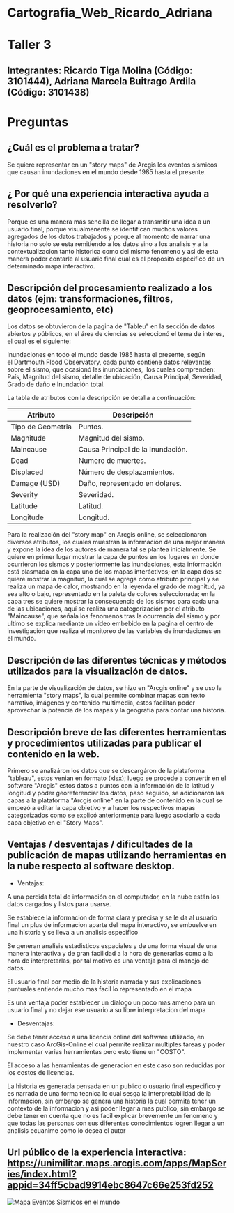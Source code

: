 # Cartografia_Web_Ricardo_Adriana

# Taller 3
## Integrantes: Ricardo Tiga Molina (Código: 3101444), Adriana Marcela Buitrago Ardila (Código: 3101438)

# Preguntas

## ¿Cuál es el problema a tratar? 

Se quiere representar en un "story maps" de Arcgis los eventos sísmicos que causan inundaciones en el mundo desde 1985 hasta el presente.

## ¿ Por qué una experiencia interactiva ayuda a resolverlo?

Porque es una manera más sencilla de llegar a transmitir una idea a un usuario final, porque visualmenente se identifican muchos valores agregados de los datos trabajados y porque al momento de narrar una historia no solo se esta remitiendo a los datos sino a los analisis y a la contextualizacion tanto historica como del mismo fenomeno y asi de esta manera poder contarle al usuario final cual es el proposito especifico de un determinado mapa interactivo.

## Descripción del procesamiento realizado a los datos (ejm: transformaciones, filtros, geoprocesamiento, etc)

Los datos se obtuvieron de la pagina de "Tableu" en la sección de datos abiertos y públicos, en el área de ciencias se seleccionó el tema de interes, el cual es el siguiente:

Inundaciones en todo el mundo desde 1985 hasta el presente, según el Dartmouth Flood Observatory, cada punto contiene datos relevantes sobre el sismo, que ocasionó las inundaciones,  los cuales comprenden: País, Magnitud del sismo, detalle de ubicación, Causa Principal, Severidad, Grado de daño e Inundación total.

La tabla de atributos con la descripción se detalla a continuación: 

| Atributo| Descripción|
| ----- | ---- |
Tipo de Geometria | Puntos.
Magnitude | Magnitud del sismo.
Maincause | Causa Principal de la Inundación.
Dead | Numero de muertes.
Displaced |Número de desplazamientos. 
Damage (USD) |Daño, representado en dolares.
Severity |Severidad.
Latitude |Latitud.
Longitude |Longitud.

Para la realización del "story map" en Arcgis online, se seleccionaron diversos atributos, los cuales muestran la información de una mejor manera y expone la idea de los autores de manera tal se plantea inicialmente.
Se quiere en primer lugar mostrar la capa de puntos en los lugares en donde ocurrieron los sismos y posteriormente las inundaciones, esta información está plasmada en la capa uno de los mapas interáctivos; en la capa dos se quiere mostrar la magnitud, la cual se agrega como atributo principal y se realiza un mapa de calor, mostrando en la leyenda el grado de magnitud, ya sea alto o bajo, representado en la paleta de colores seleccionada; en la capa tres se quiere mostrar la consecuencia de los sismos para cada una de las ubicaciones, aquí se realiza una categorización por el atributo  "Maincause", que señala los fenomenos tras la ocurrencia del sismo y por ultimo se explica mediante un video embebido en la pagina el centro de investigación que realiza el monitoreo de las variables de inundaciones en el mundo.

## Descripción de las diferentes técnicas y métodos utilizados para la visualización de datos.

En la parte de visualización de datos, se hizo en "Arcgis online" y se uso la herramienta  "story maps", la cual permite combinar mapas con texto narrativo, imágenes y contenido multimedia, estos facilitan poder aprovechar la potencia de los mapas y la geografía para contar una historia.

## Descripción breve de las diferentes herramientas y procedimientos utilizadas para publicar el contenido en la web.

Primero se analizáron los datos que se descargáron de la plataforma "tableau", estos venian en formato (xlsx); luego se procede a convertir en el software "Arcgis" estos datos a puntos con la información de la latitud y longitud y poder georeferenciar los datos, paso seguido, se adicionáron las capas a la plataforma "Arcgis online" en la parte de contenido en la cual se empezó a editar la capa objetivo y a hacer los respectivos mapas categorizados como se explicó anteriormente para luego asociarlo a cada capa objetivo en el "Story Maps".

## Ventajas / desventajas / dificultades de la publicación de mapas utilizando herramientas en la nube respecto al software desktop.

- Ventajas: 

A una perdida total de información en el computador, en la nube están los datos cargados y listos para usarse.

Se establece la informacion de forma clara y precisa y se le da al usuario final un plus de informacion aparte del mapa interactivo, se embuelve en una historia y se lleva a un analisis especifico

Se generan analisis estadisticos espaciales y de una forma visual de una manera interactiva y de gran facilidad a la hora de generarlas como a la hora de interpretarlas, por tal motivo es una ventaja para el manejo de datos.

El usuario final por medio de la historia narrada y sus explicaciones puntuales entiende mucho mas facil lo representado en el mapa

Es una ventaja poder establecer un dialogo un poco mas ameno para un usuario final y no dejar ese usuario a su libre interpretacion del mapa


- Desventajas: 

Se debe tener acceso a una licencia online del software utilizado, en nuestro caso ArcGis-Online el cual permite realizar multiples tareas y poder implementar varias herramientas pero esto tiene un "COSTO".

El acceso a las herramientas de generacion en este caso son reducidas por los costos de licencias.

La historia es generada pensada en un publico o usuario final especifico y es narrada de una forma tecnica lo cual sesga la interpretabilidad de la informacion, sin embargo se genera una historia la cual permita tener un contexto de la informacion y asi poder llegar a mas publico, sin embargo se debe tener en cuenta que no es facil explicar brevemente un fenomeno y que todas las personas con sus diferentes conocimientos logren llegar a un analisis ecuanime como lo desea el autor



## Url público de la experiencia interactiva: https://unimilitar.maps.arcgis.com/apps/MapSeries/index.html?appid=34ff5cbad9914ebc8647c66e253fd252

![Mapa Eventos Sísmicos en el mundo](https://github.com/adrianambuitragoa/Cartografia_Web_Ricardo_Adriana/blob/master/Mapa_Inundaciones_Ricardo_Adriana.png)

